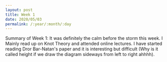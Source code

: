 ```yaml
---
layout: post
title: Week 1
date: 2020/05/03
permalink: /:year/:month/:day
---
```


Summary of Week 1: 
It was definitely the calm before the storm this week. I Mainly read up on Knot Theory and attended online lectures. I have started reading Dror Bar-Natan's paper and it is interesting but difficult (Why is it called height if we draw the diagram sideways from left to right ahhhh). 